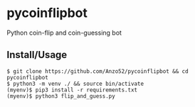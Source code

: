 # pycoinflipbot
Python coin-flip and coin-guessing bot

## Install/Usage
```
$ git clone https://github.com/Anzo52/pycoinflipbot && cd pycoinflipbot
$ python3 -m venv ./ && source bin/activate
(myenv)$ pip3 install -r requirements.txt
(myenv)$ python3 flip_and_guess.py
```
